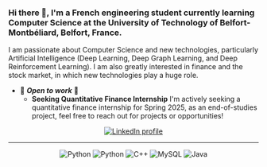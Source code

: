 ### Hi there 👋, I'm a French engineering student currently learning Computer Science at the University of Technology of Belfort-Montbéliard, Belfort, France.

I am passionate about Computer Science and new technologies, particularly Artificial Intelligence (Deep Learning, Deep Graph Learning, and Deep Reinforcement Learning). 
I am also greatly interested in finance and the stock market, in which new technologies play a huge role.

- 🎯 ***Open to work*** 💼
    - **Seeking Quantitative Finance Internship** ‍I'm actively seeking a quantitative finance internship for Spring 2025, as an end-of-studies project, feel free to reach out for projects or opportunities!

<div align="center">
  <a href="https://www.linkedin.com/in/timothewatteau/">
    <img alt="LinkedIn profile" src="https://img.shields.io/badge/LinkedIn-blue?logo=linkedin&logoColor=white&style=for-the-badge">
  </a>
</div>

-----
<div align="center">
  <div align="inline">
    <img alt="Python" src="https://img.shields.io/badge/python-3670A0?style=for-the-badge&logo=python&logoColor=ffdd54">
    <img alt="Python" src="https://img.shields.io/badge/PyTorch-%23EE4C2C.svg?style=for-the-badge&logo=PyTorch&logoColor=white">
    <img alt="C++" src="https://img.shields.io/badge/c++-%2300599C.svg?style=for-the-badge&logo=c%2B%2B&logoColor=white">
    <img alt="MySQL" src="https://img.shields.io/badge/mysql-%2300f.svg?style=for-the-badge&logo=mysql&logoColor=white">
    <img alt="Java" src="https://img.shields.io/badge/Java-ED8B00?style=for-the-badge&logo=java&logoColor=white">
  </div>
</div>
